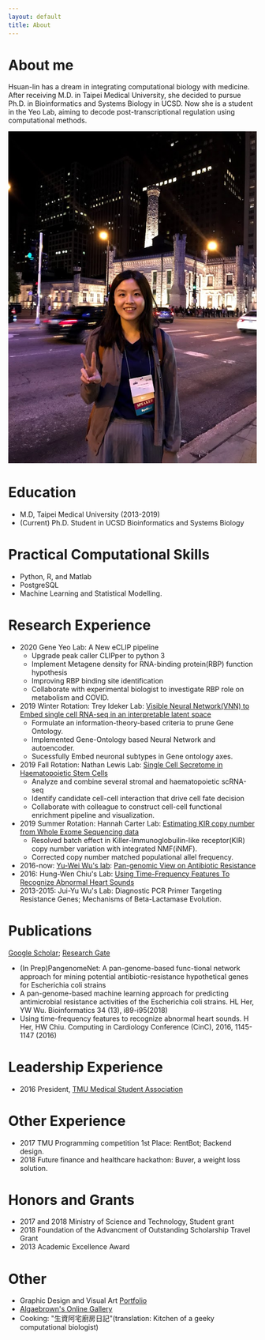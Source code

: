 ```yaml
---
layout: default
title: About
---
```

# About me

Hsuan-lin has a dream in integrating computational biology with medicine. 
After receiving M.D. in Taipei Medical University, she decided to pursue Ph.D. in Bioinformatics and Systems Biology in UCSD. Now she is a student in the Yeo Lab, aiming to decode post-transcriptional regulation using computational methods.

![My photo](/assets/img/her.jpg)


# Education
- M.D, Taipei Medical University (2013-2019)
- (Current) Ph.D. Student in UCSD Bioinformatics and Systems Biology

# Practical Computational Skills
- Python, R, and Matlab
- PostgreSQL
- Machine Learning and Statistical Modelling.

# Research Experience
- 2020 Gene Yeo Lab: A New eCLIP pipeline
    + Upgrade peak caller CLIPper to python 3
    + Implement Metagene density for RNA-binding protein(RBP) function hypothesis
    + Improving RBP binding site identification
    + Collaborate with experimental biologist to investigate RBP role on metabolism and COVID.
- 2019 Winter Rotation: Trey Ideker Lab: [Visible Neural Network(VNN) to Embed single cell RNA-seq in an interpretable latent space](https://drive.google.com/open?id=1vRWpueOYaxMQrsRBAlhqOxLFYbnNDAjC)
    + Formulate an information-theory-based criteria to prune Gene Ontology.
    + Implemented Gene-Ontology based Neural Network and autoencoder.
    + Sucessfully Embed neuronal subtypes in Gene ontology axes.
- 2019 Fall Rotation: Nathan Lewis Lab: [Single Cell Secretome in Haematopoietic Stem Cells](https://drive.google.com/open?id=1WaI8buVv79Nqwmrgr63iH0zvlX6cMGJn)
    + Analyze and combine several stromal and haematopoietic scRNA-seq
    + Identify candidate cell-cell interaction that drive cell fate decision
    + Collaborate with colleague to construct cell-cell functional enrichment pipeline and visualization.
- 2019 Summer Rotation: Hannah Carter Lab: [Estimating KIR copy number from Whole Exome Sequencing data](https://github.com/algaebrown/KIR_development/blob/batch_effect_correction/visualization/20190907_validate_by_ethnicity_allel_freq.ipynb)
    + Resolved batch effect in Killer-Immunoglobuilin-like receptor(KIR) copy number variation with integrated NMF(iNMF).
    + Corrected copy number matched populational allel frequency.
- 2016-now: [Yu-Wei Wu's lab](https://sites.google.com/site/yuwwubioinfo/): [Pan-genomic View on Antibiotic Resistance](https://algaebrown.github.io/research/)
- 2016: Hung-Wen Chiu's Lab: [Using Time-Frequency Features To Recognize Abnormal Heart Sounds](https://drive.google.com/file/d/17egLoQtNStUosdwfVd20eHIGdKoU8iW6/view)
- 2013-2015: Jui-Yu Wu's Lab: Diagnostic PCR Primer Targeting Resistance Genes; Mechanisms of Beta-Lactamase Evolution.

# Publications
[Google Scholar](https://scholar.google.com/citations?user=EQIcQpoAAAAJ&hl=enE); [Research Gate](https://www.researchgate.net/profile/Hsuan_Lin_Her)
- (In Prep)PangenomeNet: A pan-genome-based func-tional network approach for mining potential antibiotic-resistance hypothetical genes for Escherichia coli strains
- A pan-genome-based machine learning approach for predicting antimicrobial resistance activities of the Escherichia coli strains. HL Her, YW Wu. Bioinformatics 34 (13), i89-i95(2018)
- Using time-frequency features to recognize abnormal heart sounds. H Her, HW Chiu. Computing in Cardiology Conference (CinC), 2016, 1145-1147 (2016)

# Leadership Experience
- 2016 President, [TMU Medical Student Association](https://www.facebook.com/TMUMEDSA/)

# Other Experience
- 2017 TMU Programming competition 1st Place: RentBot; Backend design.
- 2018 Future finance and healthcare hackathon: Buver, a weight loss solution.

# Honors and Grants
- 2017 and 2018  Ministry of Science and Technology, Student grant
- 2018 Foundation of the Advancment of Outstanding Scholarship Travel Grant
- 2013 Academic Excellence Award

# Other
- Graphic Design and Visual Art [Portfolio](https://docs.google.com/presentation/d/12F5BlatxtLVkYQ48Kqy66fKiQwjRxkV47duFvHTSVqQ/edit?usp=sharing)
- [Algaebrown's Online Gallery](https://www.facebook.com/pg/AlgaeBrown)
- Cooking: "生資阿宅廚房日記"(translation: Kitchen of a geeky computational biologist)
 
